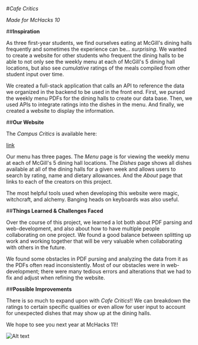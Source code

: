 #*Cafe Critics*

*Made for McHacks 10*

##**Inspiration**

As three first-year students, we find ourselves eating at McGill's dining halls frequently and sometimes the experience can be... _surprising_. We wanted to create a website for other students who frequent the dining halls to be able to not only see the weekly menu at each of McGill's 5 dining hall locations, but also see _cumulative_ ratings of the meals compiled from other student input over time.

We created a full-stack application that calls an API to reference the data we organized in the backend to be used in the front end. First, we pursed the weekly menu PDFs for the dining halls to create our data base. Then, we used APIs to integrate ratings into the dishes in the menu. And finally, we created a website to display the information.

##**Our Website**

The _Campus Critics_ is available here:

[link](http://mcgill.menu.elliottkalt.com/)

Our menu has three pages. The _Menu_ page is for viewing the weekly menu at each of McGill's 5 dining hall locations. The _Dishes_ page shows all dishes available at all of the dining halls for a given week and allows users to search by rating, name and dietary allowances. And the _About_ page that links to each of the creators on this project.

The most helpful tools used when developing this website were magic, witchcraft, and alchemy. Banging heads on keyboards was also useful.

##**Things Learned & Challenges Faced**

Over the course of this project, we learned a lot both about PDF parsing and web-development, and also about how to have multiple people collaborating on one project. We found a good balance between splitting up work and working together that will be very valuable when collaborating with others in the future.

We found some obstacles in PDF pursing and analyzing the data from it as the PDFs often read inconsistently. Most of our obstacles were in web-development; there were many tedious errors and alterations that we had to fix and adjust when refining the website.

##**Possible Improvements**

There is so much to expand upon with _Cafe Critics_!! We can breakdown the ratings to certain specific qualities or even allow for user input to account for unexpected dishes that may show up at the dining halls.

We hope to see you next year at McHacks 11!!

![Alt text](https://tenor.com/2hRD.gif)